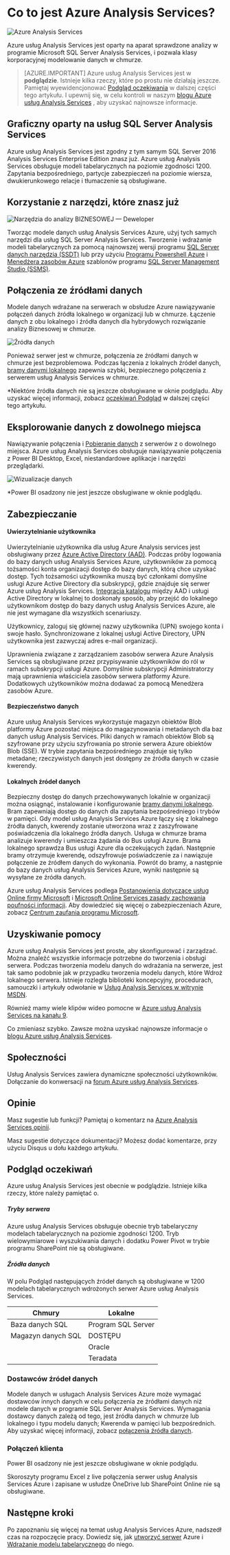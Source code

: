<properties
   pageTitle="Co to jest Azure Analysis Services | Microsoft Azure"
   description="Uzyskaj przeglądu usług Analysis Services w Azure."
   services="analysis-services"
   documentationCenter=""
   authors="minewiskan"
   manager="erikre"
   editor=""
   tags=""/>
<tags
   ms.service="analysis-services"
   ms.devlang="NA"
   ms.topic="article"
   ms.tgt_pltfrm="NA"
   ms.workload="na"
   ms.date="10/25/2016"
   ms.author="owend"/>

# <a name="what-is-azure-analysis-services"></a>Co to jest Azure Analysis Services?
![Azure Analysis Services](./media/analysis-services-overview/aas-overview-aas-icon.png)

Azure usług Analysis Services jest oparty na aparat sprawdzone analizy w programie Microsoft SQL Server Analysis Services, i pozwala klasy korporacyjnej modelowanie danych w chmurze.

> [AZURE.IMPORTANT] Azure usług Analysis Services jest w **podglądzie**. Istnieje kilka rzeczy, które po prostu nie działają jeszcze. Pamiętaj wyewidencjonować [Podgląd oczekiwania](#preview-expectations) w dalszej części tego artykułu. I upewnij się, w celu kontroli w naszym [blogu Azure usług Analysis Services](https://go.microsoft.com/fwlink/?linkid=830920) , aby uzyskać najnowsze informacje.

## <a name="built-on-sql-server-analysis-services"></a>Graficzny oparty na usług SQL Server Analysis Services
Azure usług Analysis Services jest zgodny z tym samym SQL Server 2016 Analysis Services Enterprise Edition znasz już. Azure usług Analysis Services obsługuje modeli tabelarycznych na poziomie zgodności 1200. Zapytania bezpośredniego, partycje zabezpieczeń na poziomie wiersza, dwukierunkowego relacje i tłumaczenie są obsługiwane.

## <a name="use-the-tools-you-already-know"></a>Korzystanie z narzędzi, które znasz już
![Narzędzia do analizy BIZNESOWEJ — Deweloper](./media/analysis-services-overview/aas-overview-dev-tools.png)

Tworząc modele danych usług Analysis Services Azure, użyj tych samych narzędzi dla usług SQL Server Analysis Services. Tworzenie i wdrażanie modeli tabelarycznych za pomocą najnowszej wersji programu [SQL Server danych narzędzia (SSDT)](https://msdn.microsoft.com/library/mt204009.aspx) lub przy użyciu [Programu Powershell Azure](../powershell-install-configure.md) i [Menedżera zasobów Azure](../azure-resource-manager/resource-group-overview.md) szablonów programu [SQL Server Management Studio (SSMS)](https://msdn.microsoft.com/library/mt238290.aspx).

## <a name="connect-to-data-sources"></a>Połączenia ze źródłami danych
Modele danych wdrażane na serwerach w obsłudze Azure nawiązywanie połączeń danych źródła lokalnego w organizacji lub w chmurze. Łączenie danych z obu lokalnego i źródła danych dla hybrydowych rozwiązanie analizy Biznesowej w chmurze.

![Źródła danych](./media/analysis-services-overview/aas-overview-data-sources.png)

Ponieważ serwer jest w chmurze, połączenia ze źródłami danych w chmurze jest bezproblemowa. Podczas łączenia z lokalnych źródeł danych, [bramy danymi lokalnego](analysis-services-gateway.md) zapewnia szybki, bezpiecznego połączenia z serwerem usług Analysis Services w chmurze.  

 \*Niektóre źródła danych nie są jeszcze obsługiwane w oknie podglądu. Aby uzyskać więcej informacji, zobacz [oczekiwań Podgląd](#preview-expectations) w dalszej części tego artykułu.

## <a name="explore-your-data-from-anywhere"></a>Eksplorowanie danych z dowolnego miejsca
Nawiązywanie połączenia i [Pobieranie danych](analysis-services-connect.md) z serwerów z o dowolnego miejsca. Azure usług Analysis Services obsługuje nawiązywanie połączenia z Power BI Desktop, Excel, niestandardowe aplikacje i narzędzi przeglądarki.

![Wizualizacje danych](./media/analysis-services-overview/aas-overview-visualization.png)

 \*Power BI osadzony nie jest jeszcze obsługiwane w oknie podglądu.

## <a name="secure"></a>Zabezpieczanie

#### <a name="user-authentication"></a>Uwierzytelnianie użytkownika
Uwierzytelnianie użytkownika dla usług Azure Analysis services jest obsługiwany przez [Azure Active Directory (AAD)](../active-directory/active-directory-whatis.md). Podczas próby logowania do bazy danych usług Analysis Services Azure, użytkowników za pomocą tożsamości konta organizacji dostęp do bazy danych, którą chce uzyskać dostęp. Tych tożsamości użytkownika muszą być członkami domyślne usługi Azure Active Directory dla subskrypcji, gdzie znajduje się serwer Azure usług Analysis Services. [Integracja katalogu](https://technet.microsoft.com/library/jj573653.aspx) między AAD i usługi Active Directory w lokalnej to doskonały sposób, aby przejść do lokalnego użytkownikom dostęp do bazy danych usług Analysis Services Azure, ale nie jest wymagane dla wszystkich scenariuszy.

Użytkownicy, zaloguj się głównej nazwy użytkownika (UPN) swojego konta i swoje hasło. Synchronizowane z lokalnej usługi Active Directory, UPN użytkownika jest zazwyczaj adres e-mail organizacji.

Uprawnienia związane z zarządzaniem zasobów serwera Azure Analysis Services są obsługiwane przez przypisywanie użytkowników do ról w ramach subskrypcji usługi Azure. Domyślnie subskrypcji Administratorzy mają uprawnienia właściciela zasobów serwera platformy Azure. Dodatkowych użytkowników można dodawać za pomocą Menedżera zasobów Azure.

#### <a name="data-security"></a>Bezpieczeństwo danych
Azure usług Analysis Services wykorzystuje magazyn obiektów Blob platformy Azure pozostać miejsca do magazynowania i metadanych dla baz danych usług Analysis Services. Pliki danych w ramach obiektów Blob są szyfrowane przy użyciu szyfrowania po stronie serwera Azure obiektów Blob (SSE). W trybie zapytania bezpośredniego znajduje się tylko metadane; rzeczywistych danych jest dostępny ze źródła danych w czasie kwerendy.

#### <a name="on-premises-data-sources"></a>Lokalnych źródeł danych
Bezpieczny dostęp do danych przechowywanych lokalnie w organizacji można osiągnąć, instalowanie i konfigurowanie [bramy danymi lokalnego](analysis-services-gateway.md). Bram zapewniają dostęp do danych dla zapytania bezpośredniego i trybów w pamięci. Gdy model usług Analysis Services Azure łączy się z lokalnego źródła danych, kwerendy zostanie utworzona wraz z zaszyfrowane poświadczenia dla lokalnego źródła danych. Usługa w chmurze brama analizuje kwerendy i umieszcza żądania do Bus usługi Azure. Brama lokalnego sprawdza Bus usługi Azure dla oczekujących żądań. Następnie bramy otrzymuje kwerendę, odszyfrowuje poświadczenie za i nawiązuje połączenie ze źródłem danych do wykonania. Powrót do bramy, a następnie do bazy danych usług Analysis Services Azure, wyniki następnie są wysyłane ze źródła danych.

Azure usług Analysis Services podlega [Postanowienia dotyczące usług Online firmy Microsoft](http://www.microsoftvolumelicensing.com/DocumentSearch.aspx?Mode=3&DocumentTypeId=31) i [Microsoft Online Services zasady zachowania poufności informacji](https://www.microsoft.com/privacystatement/OnlineServices/Default.aspx).
Aby dowiedzieć się więcej o zabezpieczeniach Azure, zobacz [Centrum zaufania programu Microsoft](https://www.microsoft.com/trustcenter/Security/AzureSecurity).

## <a name="get-help"></a>Uzyskiwanie pomocy
Azure usług Analysis Services jest proste, aby skonfigurować i zarządzać. Można znaleźć wszystkie informacje potrzebne do tworzenia i obsługi serwera. Podczas tworzenia modelu danych do wdrażania na serwerze, jest tak samo podobnie jak w przypadku tworzenia modelu danych, które Wdroż lokalnego serwera. Istnieje rozległa biblioteki koncepcyjny, procedurach, samouczki i artykuły odwołanie w [Usług Analysis Services w witrynie MSDN](https://msdn.microsoft.com/library/bb522607.aspx).

Również mamy wiele klipów wideo pomocne w [Azure usług Analysis Services na kanału 9](https://channel9.msdn.com/series/Azure-Analysis-Services).

Co zmieniasz szybko. Zawsze można uzyskać najnowsze informacje o [blogu Azure usług Analysis Services](https://go.microsoft.com/fwlink/?linkid=830920).

## <a name="community"></a>Społeczności
Usług Analysis Services zawiera dynamiczne społeczności użytkowników. Dołączanie do konwersacji na [forum Azure usług Analysis Services](https://aka.ms/azureanalysisservicesforum).

## <a name="feedback"></a>Opinie
Masz sugestie lub funkcji? Pamiętaj o komentarz na [Azure Analysis Services opinii](https://aka.ms/azureanalysisservicesfeedback).

Masz sugestie dotyczące dokumentacji? Możesz dodać komentarze, przy użyciu Disqus u dołu każdego artykułu.

## <a name="preview-expectations"></a>Podgląd oczekiwań
Azure usług Analysis Services jest obecnie w podglądzie. Istnieje kilka rzeczy, które należy pamiętać o.

##### <a name="server-modes"></a>Tryby serwera
Azure usług Analysis Services obsługuje obecnie tryb tabelaryczny modelach tabelarycznych na poziomie zgodności 1200. Tryb wielowymiarowe i wyszukiwania danych i dodatku Power Pivot w trybie programu SharePoint nie są obsługiwane.

##### <a name="data-sources"></a>Źródła danych
W polu Podgląd następujących źródeł danych są obsługiwane w 1200 modelach tabelarycznych wdrożonych serwer Azure usług Analysis Services.

| **Chmury** | **Lokalne** |
|--------------|------------|
| Baza danych SQL | Program SQL Server |
| Magazyn danych SQL | DOSTĘPU |
|      | Oracle |
|       | Teradata |


### <a name="data-source-providers"></a>Dostawców źródeł danych
Modele danych w usługach Analysis Services Azure może wymagać dostawców innych danych w celu połączenia ze źródłami danych niż modele danych w programie SQL Server Analysis Services. Wymagania dostawcy danych zależą od tego, jest źródła danych w chmurze lub lokalnego i typu modelu danych; Kwerenda w pamięci lub bezpośrednich. Aby uzyskać więcej informacji, zobacz [połączenia źródła danych](analysis-services-datasource.md).


### <a name="client-connections"></a>Połączeń klienta
Power BI osadzony nie jest jeszcze obsługiwane w oknie podglądu.

Skoroszyty programu Excel z live połączenia serwer usług Analysis Services Azure i zapisane w usłudze OneDrive lub SharePoint Online nie są obsługiwane.



## <a name="next-steps"></a>Następne kroki
Po zapoznaniu się więcej na temat usług Analysis Services Azure, nadszedł czas na rozpoczęcie pracy. Dowiedz się, jak [utworzyć serwer](analysis-services-create-server.md) Azure i [Wdrażanie modelu tabelarycznego](analysis-services-deploy.md) do niego.
